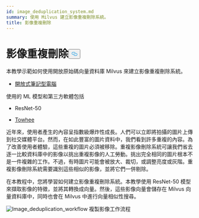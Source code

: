 ```yaml
---
id: image_deduplication_system.md
summary: 使用 Milvus 建立影像重複刪除系統。
title: 影像重複刪除
---
```

<h1 id="Image-Deduplication" class="common-anchor-header">影像重複刪除<button data-href="#Image-Deduplication" class="anchor-icon" translate="no">
      <svg translate="no"
        aria-hidden="true"
        focusable="false"
        height="20"
        version="1.1"
        viewBox="0 0 16 16"
        width="16"
      >
        <path
          fill="#0092E4"
          fill-rule="evenodd"
          d="M4 9h1v1H4c-1.5 0-3-1.69-3-3.5S2.55 3 4 3h4c1.45 0 3 1.69 3 3.5 0 1.41-.91 2.72-2 3.25V8.59c.58-.45 1-1.27 1-2.09C10 5.22 8.98 4 8 4H4c-.98 0-2 1.22-2 2.5S3 9 4 9zm9-3h-1v1h1c1 0 2 1.22 2 2.5S13.98 12 13 12H9c-.98 0-2-1.22-2-2.5 0-.83.42-1.64 1-2.09V6.25c-1.09.53-2 1.84-2 3.25C6 11.31 7.55 13 9 13h4c1.45 0 3-1.69 3-3.5S14.5 6 13 6z"
        ></path>
      </svg>
    </button></h1><p>本教學示範如何使用開放原始碼向量資料庫 Milvus 來建立影像重複刪除系統。</p>
<ul>
<li><a href="https://github.com/towhee-io/examples/blob/main/image/image_deduplication/image_deduplication.ipynb">開放式筆記型電腦</a></li>
</ul>
<p>使用的 ML 模型和第三方軟體包括</p>
<ul>
<li><p>ResNet-50</p></li>
<li><p><a href="https://www.google.com/url?sa=t&amp;rct=j&amp;q=&amp;esrc=s&amp;source=web&amp;cd=&amp;cad=rja&amp;uact=8&amp;ved=2ahUKEwjm8-KEjtj7AhVPcGwGHapPB40QFnoECAgQAQ&amp;url=https%3A%2F%2Ftowhee.io%2F&amp;usg=AOvVaw37IzMMiyxGtj82K7O4fInn">Towhee</a></p></li>
</ul>
<p>近年來，使用者產生的內容呈指數級爆炸性成長。人們可以立即將拍攝的圖片上傳到社交媒體平台。然而，在如此豐富的圖片資料中，我們看到許多重複的內容。為了改善使用者體驗，這些重複的圖片必須被移除。重複影像刪除系統可讓我們省去逐一比較資料庫中的影像以挑出重複影像的人工勞動。挑出完全相同的圖片根本不是一件複雜的工作。不過，有時圖片可能會被放大、裁切，或調整亮度或灰階。重複影像刪除系統需要識別這些相似的影像，並將它們一併剔除。</p>
<p>在本教程中，您將學習如何建立影像重複刪除系統。本教學使用 ResNet-50 模型來擷取影像的特徵，並將其轉換成向量。然後，這些影像向量會儲存在 Milvus 向量資料庫中，同時也會在 Milvus 中進行向量相似性搜尋。</p>
<p>
  
   <span class="img-wrapper"> <img translate="no" src="/docs/v2.6.x/assets/image_deduplication.png" alt="Image_deduplication_workflow" class="doc-image" id="image_deduplication_workflow" />
   </span> <span class="img-wrapper"> <span>複製影像工作流程</span> </span></p>
